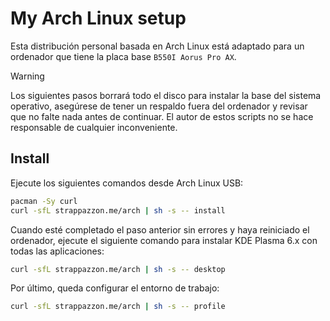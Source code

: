 # My Arch Linux setup

Esta distribución personal basada en Arch Linux está adaptado para un ordenador que tiene la placa base `B550I Aorus Pro AX`.

> [!Warning]
> Los siguientes pasos borrará todo el disco para instalar la base del sistema operativo, asegúrese de tener un respaldo fuera del ordenador y revisar que no falte nada antes de continuar.
> El autor de estos scripts no se hace responsable de cualquier inconveniente.

## Install

Ejecute los siguientes comandos desde Arch Linux USB:

```bash
pacman -Sy curl
curl -sfL strappazzon.me/arch | sh -s -- install
```

Cuando esté completado el paso anterior sin errores y haya reiniciado el ordenador, ejecute el siguiente comando para instalar KDE Plasma 6.x con todas las aplicaciones:

```bash
curl -sfL strappazzon.me/arch | sh -s -- desktop
```

Por último, queda configurar el entorno de trabajo:

```bash
curl -sfL strappazzon.me/arch | sh -s -- profile
```
